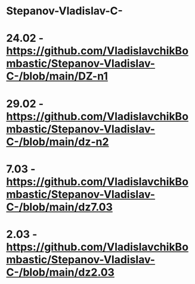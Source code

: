 # Stepanov-Vladislav-C-
# 24.02 - https://github.com/VladislavchikBombastic/Stepanov-Vladislav-C-/blob/main/DZ-n1
# 29.02 - https://github.com/VladislavchikBombastic/Stepanov-Vladislav-C-/blob/main/dz-n2
# 7.03 - https://github.com/VladislavchikBombastic/Stepanov-Vladislav-C-/blob/main/dz7.03
# 2.03 - https://github.com/VladislavchikBombastic/Stepanov-Vladislav-C-/blob/main/dz2.03
